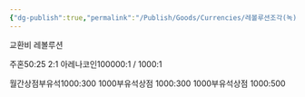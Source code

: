 ```yaml
---
{"dg-publish":true,"permalink":"/Publish/Goods/Currencies/레볼루션조각(녹)/"}
---
```



교환비
레볼루션

주혼50:25 2:1
아레나코인100000:1 / 1000:1

월간상점부유석1000:300
1000부유석상점 1000:300
1000부유석상점 1000:500

